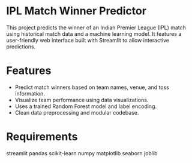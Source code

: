 # IPL Match Winner Predictor

This project predicts the winner of an Indian Premier League (IPL) match using historical match data and a machine learning model. It features a user-friendly web interface built with Streamlit to allow interactive predictions.

# Features

- Predict match winners based on team names, venue, and toss information.
- Visualize team performance using data visualizations.
- Uses a trained Random Forest model and label encoding.
- Clean data preprocessing and modular codebase.

# Requirements
streamlit
pandas
scikit-learn
numpy
matplotlib
seaborn
joblib

